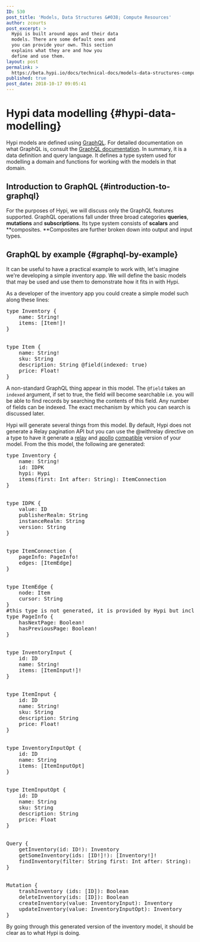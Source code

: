 ```yaml
---
ID: 530
post_title: 'Models, Data Structures &#038; Compute Resources'
author: zcourts
post_excerpt: >
  Hypi is built around apps and their data
  models. There are some default ones and
  you can provide your own. This section
  explains what they are and how you
  define and use them.
layout: post
permalink: >
  https://beta.hypi.io/docs/technical-docs/models-data-structures-compute-resources/
published: true
post_date: 2018-10-17 09:05:41
---
```

<!-- wp:heading {"level":1} -->

# Hypi data modelling {#hypi-data-modelling}

<!-- /wp:heading -->

<!-- wp:paragraph -->

Hypi models are defined using <a href="https://graphql.org/" target="_blank" rel="noreferrer noopener">GraphQL</a>. For detailed documentation on what GraphQL is, consult the <a href="https://graphql.org/learn" target="_blank" rel="noreferrer noopener">GraphQL documentation</a>. In summary, it is a data definition and query language. It defines a type system used for modelling a domain and functions for working with the models in that domain.

<!-- /wp:paragraph -->

<!-- wp:heading -->

## Introduction to GraphQL {#introduction-to-graphql}

<!-- /wp:heading -->

<!-- wp:paragraph -->

For the purposes of Hypi, we will discuss only the GraphQL features supported. GraphQL operations fall under three broad categories **queries**, **mutations** and **subscriptions**. Its type system consists of **scalars** and **composites. **Composites are further broken down into output and input types.

<!-- /wp:paragraph -->

<!-- wp:heading -->

## GraphQL by example {#graphql-by-example}

<!-- /wp:heading -->

<!-- wp:paragraph -->

It can be useful to have a practical example to work with, let's imagine we're developing a simple inventory app. We will define the basic models that may be used and use them to demonstrate how it fits in with Hypi.

<!-- /wp:paragraph -->

<!-- wp:paragraph -->

As a developer of the inventory app you could create a simple model such along these lines:

<!-- /wp:paragraph -->

<!-- wp:preformatted -->

<pre class="wp-block-preformatted">type Inventory {<br />    name: String!<br />    items: [Item!]!<br />}<br />
<br />type Item {<br />    name: String!<br />    sku: String<br />    description: String @field(indexed: true)<br />    price: Float!<br />}</pre>

<!-- /wp:preformatted -->

<!-- wp:paragraph -->

A non-standard GraphQL thing appear in this model. The `@field` takes an `indexed` argument, if set to true, the field will become searchable i.e. you will be able to find records by searching the contents of this field. Any number of fields can be indexed. The exact mechanism by which you can search is discussed later.

<!-- /wp:paragraph -->

<!-- wp:paragraph -->

Hypi will generate several things from this model. By default, Hypi does not generate a Relay pagination API but you can use the @withrelay directive on a type to have it generate a <a href="https://facebook.github.io/relay/" target="_blank" rel="noreferrer noopener">relay</a> and <a href="https://www.apollographql.com/docs/react/features/pagination.html#relay-cursors" target="_blank" rel="noreferrer noopener">apollo</a> <a href="http://facebook.github.io/relay/graphql/connections.htm" target="_blank" rel="noreferrer noopener">compatible</a> version of your model. From the this model, the following are generated:

<!-- /wp:paragraph -->

<!-- wp:preformatted -->

<pre class="wp-block-preformatted">type Inventory {<br />    name: String!<br />    id: IDPK<br />    hypi: Hypi<br />    items(first: Int after: String): ItemConnection<br />}<br />
<br />type IDPK {<br />    value: ID<br />    publisherRealm: String<br />    instanceRealm: String<br />    version: String<br />}<br />
<br />type ItemConnection {<br />    pageInfo: PageInfo!<br />    edges: [ItemEdge]<br />}<br />
<br />type ItemEdge {<br />    node: Item<br />    cursor: String<br />}<br />#this type is not generated, it is provided by Hypi but included here for completeness<br />type PageInfo {<br />    hasNextPage: Boolean!<br />    hasPreviousPage: Boolean!<br />}<br />
<br />type InventoryInput {<br />    id: ID<br />    name: String!<br />    items: [ItemInput!]!<br />}<br />
<br />type ItemInput {<br />    id: ID<br />    name: String!<br />    sku: String<br />    description: String<br />    price: Float!<br />}<br />
<br />type InventoryInputOpt {<br />    id: ID<br />    name: String<br />    items: [ItemInputOpt]<br />}<br />
<br />type ItemInputOpt {<br />    id: ID<br />    name: String<br />    sku: String<br />    description: String<br />    price: Float<br />}<br />
<br />Query {<br />    getInventory(id: ID!): Inventory<br />    getSomeInventory(ids: [ID!]!): [Inventory!]!<br />    findInventory(filter: String first: Int after: String): InventoryConnection!<br />}<br />
<br />Mutation {<br />    trashInventory (ids: [ID]): Boolean<br />    deleteInventory(ids: [ID]): Boolean<br />    createInventory(value: InventoryInput): Inventory<br />    updateInventory(value: InventoryInputOpt): Inventory<br />}</pre>

<!-- /wp:preformatted -->

<!-- wp:paragraph -->

By going through this generated version of the inventory model, it should be clear as to what Hypi is doing.

<!-- /wp:paragraph -->